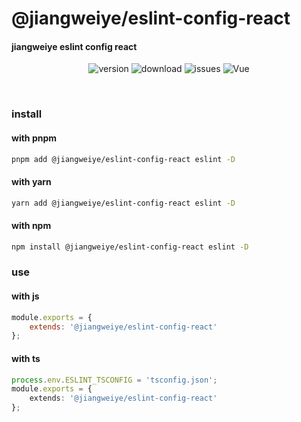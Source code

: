# @jiangweiye/eslint-config-react

#### jiangweiye eslint config react

<p align="center">
  <img src="https://img.shields.io/npm/v/@jiangweiye/eslint-config-react" alt='version'>
  <img src="https://img.shields.io/npm/dw/@jiangweiye/eslint-config-react" alt='download'>
  <img src="https://img.shields.io/github/issues/jwyGithub/eslint-config" alt='issues'>
  <img src="https://img.shields.io/github/license/jwyGithub/eslint-config" alt='Vue'>
</p>
<br />

### install

#### with pnpm

```sh
pnpm add @jiangweiye/eslint-config-react eslint -D
```

#### with yarn

```sh
yarn add @jiangweiye/eslint-config-react eslint -D
```

#### with npm

```sh
npm install @jiangweiye/eslint-config-react eslint -D
```

### use

#### with js

```js
module.exports = {
    extends: '@jiangweiye/eslint-config-react'
};
```

#### with ts

```typescript
process.env.ESLINT_TSCONFIG = 'tsconfig.json';
module.exports = {
    extends: '@jiangweiye/eslint-config-react'
};
```

